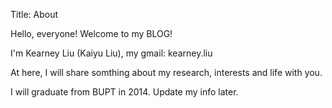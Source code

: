 Title: About

Hello, everyone! Welcome to my BLOG!

I'm Kearney Liu (Kaiyu Liu), my gmail: kearney.liu

At here, I will share somthing about my research, interests and life with you.

I will graduate from BUPT in 2014. Update my info later. 



